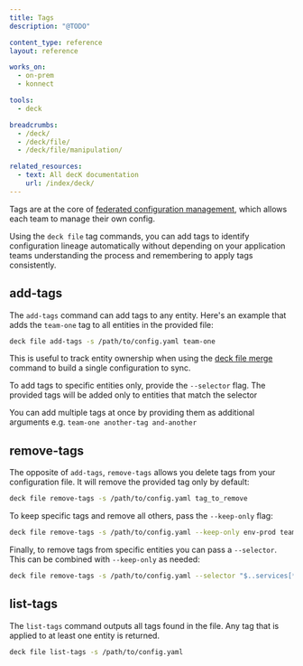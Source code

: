 ```yaml
---
title: Tags
description: "@TODO"

content_type: reference
layout: reference

works_on:
  - on-prem
  - konnect

tools:
  - deck

breadcrumbs:
  - /deck/
  - /deck/file/
  - /deck/file/manipulation/

related_resources:
  - text: All decK documentation
    url: /index/deck/
---
```


Tags are at the core of [federated configuration management](/deck/apiops/federated-configuration/), which allows each team to manage their own config.

Using the `deck file` tag commands, you can add tags to identify configuration lineage automatically without depending on your application teams understanding the process and remembering to apply tags consistently.

## add-tags

The `add-tags` command can add tags to any entity. Here's an example that adds the `team-one` tag to all entities in the provided file:

```bash
deck file add-tags -s /path/to/config.yaml team-one
```

This is useful to track entity ownership when using the [deck file merge](/deck/file/merge/) command to build a single configuration to sync.

To add tags to specific entities only, provide the `--selector` flag. The provided tags will be added only to entities that match the selector

You can add multiple tags at once by providing them as additional arguments e.g. `team-one another-tag and-another`

## remove-tags

The opposite of `add-tags`, `remove-tags` allows you delete tags from your configuration file. It will remove the provided tag only by default:

```bash
deck file remove-tags -s /path/to/config.yaml tag_to_remove
```

To keep specific tags and remove all others, pass the `--keep-only` flag:

```bash
deck file remove-tags -s /path/to/config.yaml --keep-only env-prod team-one
```

Finally, to remove tags from specific entities you can pass a `--selector`. This can be combined with `--keep-only` as needed:

```bash
deck file remove-tags -s /path/to/config.yaml --selector "$..services[*]" --keep-only env-prod team-one
```

## list-tags

The `list-tags` command outputs all tags found in the file. Any tag that is applied to at least one entity is returned.

```bash
deck file list-tags -s /path/to/config.yaml
```
